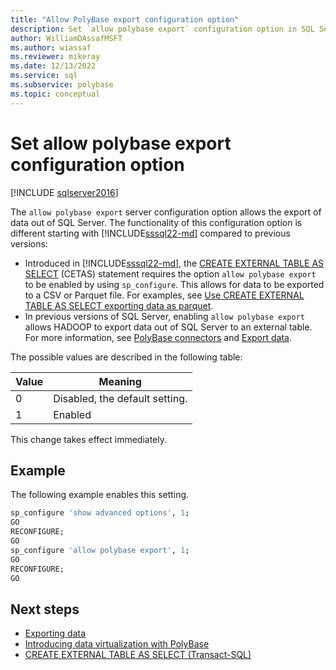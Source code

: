 ```yaml
---
title: "Allow PolyBase export configuration option"
description: Set `allow polybase export` configuration option in SQL Server settings
author: WilliamDAssafMSFT
ms.author: wiassaf
ms.reviewer: mikeray
ms.date: 12/13/2022
ms.service: sql
ms.subservice: polybase
ms.topic: conceptual
---
```


# Set allow polybase export configuration option

[!INCLUDE [sqlserver2016](../../includes/applies-to-version/sqlserver2016.md)]

The `allow polybase export` server configuration option allows the export of data out of SQL Server. The functionality of this configuration option is different starting with [!INCLUDE[sssql22-md](../../includes/sssql22-md.md)] compared to previous versions:

- Introduced in [!INCLUDE[sssql22-md](../../includes/sssql22-md.md)], the [CREATE EXTERNAL TABLE AS SELECT](../../t-sql/statements/create-external-table-as-select-transact-sql.md) (CETAS) statement requires the option `allow polybase export` to be enabled by using `sp_configure`. This allows for data to be exported to a CSV or Parquet file. For examples, see [Use CREATE EXTERNAL TABLE AS SELECT exporting data as parquet](../../t-sql/statements/create-external-table-as-select-transact-sql.md#d-use-create-external-table-as-select-exporting-data-as-parquet).
- In previous versions of SQL Server, enabling `allow polybase export` allows HADOOP to export data out of SQL Server to an external table. For more information, see [PolyBase connectors](../../relational-databases/polybase/polybase-guide.md#polybase-connectors) and [Export data](../../relational-databases/polybase/polybase-queries.md#export-data).

The possible values are described in the following table:

| Value | Meaning                                |
|-------|----------------------------------------|
| 0     | Disabled, the default setting.         |
| 1     | Enabled                                |

This change takes effect immediately.

## Example

The following example enables this setting.

```sql
sp_configure 'show advanced options', 1;
GO
RECONFIGURE;
GO
sp_configure 'allow polybase export', 1;
GO
RECONFIGURE;
GO
```

## Next steps

- [Exporting data](../../relational-databases/polybase/polybase-configure-hadoop.md#exporting-data)
- [Introducing data virtualization with PolyBase](../../relational-databases/polybase/polybase-guide.md)
- [CREATE EXTERNAL TABLE AS SELECT (Transact-SQL)](../../t-sql/statements/create-external-table-as-select-transact-sql.md)